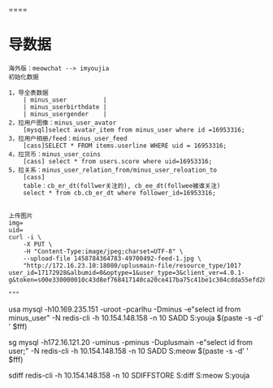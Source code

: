 
====

# 导数据

```
海外版：meowchat --> imyoujia
初始化数据

1，导全表数据
    | minus_user          |
    | minus_userbirthdate |
    | minus_usergender    |
2，拉用户图像：minus_user_avator
    [mysql]select avatar_item from minus_user where id =16953316;
3，拉用户相册/feed：minus_user_feed
    [cass]SELECT * FROM items.userline WHERE uid = 16953316;
4，拉货币：minus_user_coins
    [cass] select * from users.score where uid=16953316;
5，拉关系：minus_user_relation_from/minus_user_reloation_to
    [cass]
    table：cb_er_dt(follwer关注的), cb_ee_dt(follwee被谁关注)
    select * from cb.cb_er_dt where follower_id=16953316;


上传图片
img=
uid=
curl -i \
    -X PUT \
    -H "Content-Type:image/jpeg;charset=UTF-8" \
    --upload-file 1458784364783-49700492-feed-1.jpg \
    "http://172.16.23.10:18080/uplusmain-file/resource_type/101?user_id=17172928&albumid=0&optype=1&user_type=3&client_ver=4.0.1-g&token=s00e330000010c43d8ef768417140ca20ce417ba75c41be1c304cdda55efd28791048199c2b99261a0a1149"

"""

```

usa
mysql -h10.169.235.151 -uroot -pcarlhu -Dminus -e"select id from minus_user" -N
redis-cli -h 10.154.148.158 -n 10 SADD S:youja $(paste -s -d' ' $fff)

sg
mysql -h172.16.121.20 -uminus -pminus -Duplusmain -e"select id from user;" -N
redis-cli -h 10.154.148.158 -n 10 SADD S:meow $(paste -s -d' ' $fff)

sdiff
redis-cli -h 10.154.148.158 -n 10 SDIFFSTORE S:diff S:meow S:youja


